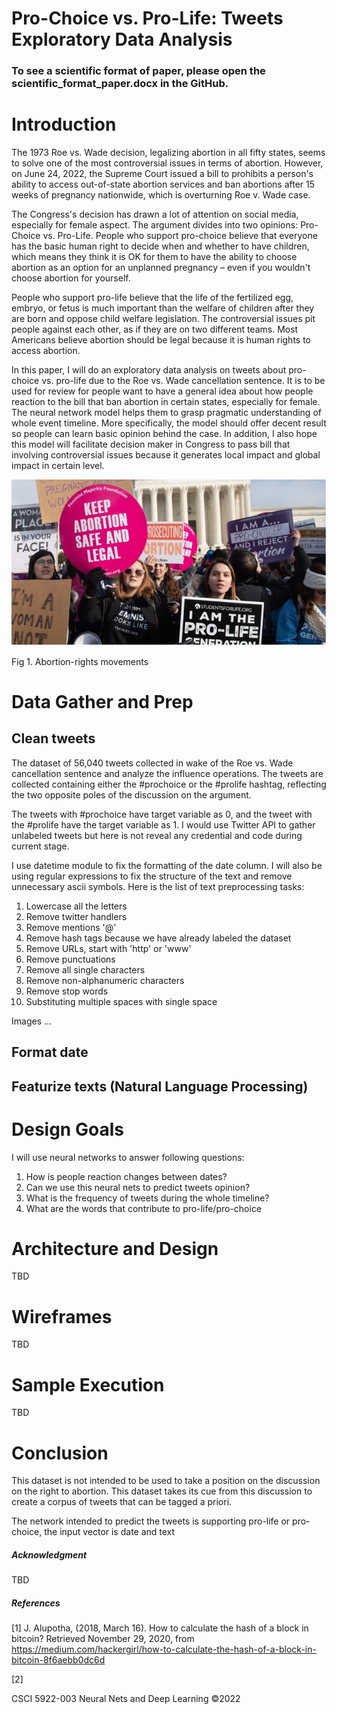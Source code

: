# Pro-Choice vs. Pro-Life: Tweets Exploratory Data Analysis

### To see a scientific format of paper, please open the scientific_format_paper.docx in the GitHub. 

# Introduction

The 1973 Roe vs. Wade decision, legalizing abortion in all fifty states, seems to solve one of the most controversial issues in terms of abortion. However, on June 24, 2022, the Supreme Court issued a bill to prohibits a person's ability to access out-of-state abortion services and ban abortions after 15 weeks of pregnancy nationwide, which is overturning Roe v. Wade case.

The Congress's decision has drawn a lot of attention on social media, especially for female aspect. The argument divides into two opinions: Pro-Choice vs. Pro-Life. People who support pro-choice believe that everyone has the basic human right to decide when and whether to have children, which means they think it is OK for them to have the ability to choose abortion as an option for an unplanned pregnancy – even if you wouldn't choose abortion for yourself.

People who support pro-life believe that the life of the fertilized egg, embryo, or fetus is much important than the welfare of children after they are born and oppose child welfare legislation. The controversial issues pit people against each other, as if they are on two different teams. Most Americans believe abortion should be legal because it is human rights to access abortion.

In this paper, I will do an exploratory data analysis on tweets about pro-choice vs. pro-life due to the Roe vs. Wade cancellation sentence. It is to be used for review for people want to have a general idea about how people reaction to the bill that ban abortion in certain states, especially for female. The neural network model helps them to grasp pragmatic understanding of whole event timeline. More specifically, the model should offer decent result so people can learn basic opinion behind the case. In addition, I also hope this model will facilitate decision maker in Congress to pass bill that involving controversial issues because it generates local impact and global impact in certain level.

![original](./image/fig_1.jpg)

Fig 1. Abortion-rights movements

# Data Gather and Prep

## Clean tweets
The dataset of 56,040 tweets collected in wake of the Roe vs. Wade cancellation sentence and analyze the influence operations. The tweets are collected containing either the #prochoice or the #prolife hashtag, reflecting the two opposite poles of the discussion on the argument.

The tweets with #prochoice have target variable as 0, and the tweet with the #prolife have the target variable as 1. I would use Twitter API to gather unlabeled tweets but here is not reveal any credential and code during current stage.

I use datetime module to fix the formatting of the date column. I will also be using regular expressions to fix the structure of the text and remove unnecessary ascii symbols. Here is the list of text preprocessing tasks:

1. Lowercase all the letters
2. Remove twitter handlers
3. Remove mentions '@'
4. Remove hash tags because we have already labeled the dataset
5. Remove URLs, start with 'http' or 'www'
6. Remove punctuations
7. Remove all single characters
8. Remove non-alphanumeric characters
9. Remove stop words
10. Substituting multiple spaces with single space

Images …

## Format date

## Featurize texts (Natural Language Processing)

# Design Goals

I will use neural networks to answer following questions:

1. How is people reaction changes between dates?
2. Can we use this neural nets to predict tweets opinion?
3. What is the frequency of tweets during the whole timeline?
4. What are the words that contribute to pro-life/pro-choice


# Architecture and Design

TBD

# Wireframes

TBD

# Sample Execution

TBD

# Conclusion

This dataset is not intended to be used to take a position on the discussion on the right to abortion. This dataset takes its cue from this discussion to create a corpus of tweets that can be tagged a priori.

The network intended to predict the tweets is supporting pro-life or pro-choice, the input vector is date and text

##### Acknowledgment

TBD

##### References

[1] J. Alupotha, (2018, March 16). How to calculate the hash of a block in bitcoin? Retrieved November 29, 2020, from https://medium.com/hackergirl/how-to-calculate-the-hash-of-a-block-in-bitcoin-8f6aebb0dc6d

[2]

CSCI 5922-003 Neural Nets and Deep Learning ©2022